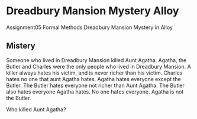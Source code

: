 # Dreadbury Mansion Mystery Alloy
Assignment05 Formal Methods Dreadbury Mansion Mystery in Alloy

## Mistery
Someone who lived in Dreadbury Mansion killed Aunt Agatha. 
Agatha, the Butler and Charles were the only people who lived in Dreadbury Mansion. 
A killer always hates his victim, and is never richer than his victim. 
Charles hates no one that aunt Agatha hates. 
Agatha hates everyone except the Butler. 
The Butler hates everyone not richer than Aunt Agatha. 
The Butler also hates everyone Agatha hates. 
No one hates everyone. 
Agatha is not the Butler.

Who killed Aunt Agatha?
